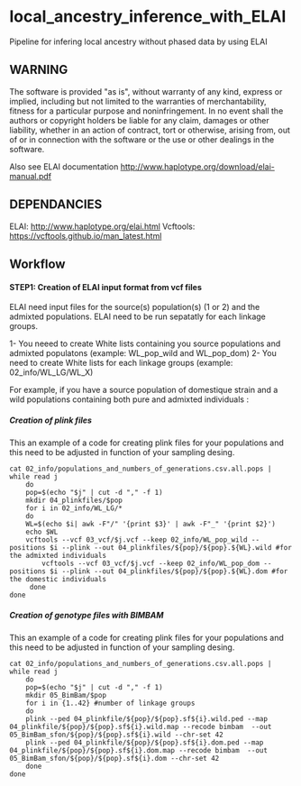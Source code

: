 # local_ancestry_inference_with_ELAI

Pipeline for infering local ancestry without phased data by using ELAI 

## WARNING

The software is provided "as is", without warranty of any kind, express or implied, including but not limited to the warranties of merchantability, fitness for a particular purpose and noninfringement. In no event shall the authors or copyright holders be liable for any claim, damages or other liability, whether in an action of contract, tort or otherwise, arising from, out of or in connection with the software or the use or other dealings in the software.

Also see ELAI documentation http://www.haplotype.org/download/elai-manual.pdf



## DEPENDANCIES

ELAI: http://www.haplotype.org/elai.html
Vcftools: https://vcftools.github.io/man_latest.html

## Workflow

#### STEP1: Creation of ELAI input format from vcf files

ELAI need input files for the source(s) population(s) (1 or 2) and the admixted populations. 
ELAI need to be run sepatatly for each linkage groups.

1- You neeed to create White lists containing you source populations and admixted populatons (example: WL_pop_wild and WL_pop_dom)
2- You need to create White lists for each linkage groups (example: 02_info/WL_LG/WL_X) 

For example, if you have a source population of domestique strain and a wild populations containing both pure and admixted individuals : 
##### Creation of plink files 
This an example of a code for creating plink files for your populations and this need to be adjusted in function of your sampling desing. 

```
cat 02_info/populations_and_numbers_of_generations.csv.all.pops | while read j
    do
    pop=$(echo "$j" | cut -d "," -f 1)
    mkdir 04_plinkfiles/$pop
    for i in 02_info/WL_LG/*
	do
	WL=$(echo $i| awk -F"/" '{print $3}' | awk -F"_" '{print $2}')
	echo $WL
	vcftools --vcf 03_vcf/$j.vcf --keep 02_info/WL_pop_wild --positions $i --plink --out 04_plinkfiles/${pop}/${pop}.${WL}.wild #for the admixted individuals
        vcftools --vcf 03_vcf/$j.vcf --keep 02_info/WL_pop_dom --positions $i --plink --out 04_plinkfiles/${pop}/${pop}.${WL}.dom #for the domestic individuals
     done 
done
  ```
  
##### Creation of genotype files with BIMBAM
This an example of a code for creating plink files for your populations and this need to be adjusted in function of your sampling desing. 
```
cat 02_info/populations_and_numbers_of_generations.csv.all.pops | while read j
    do
    pop=$(echo "$j" | cut -d "," -f 1)
    mkdir 05_BimBam/$pop
    for i in {1..42} #number of linkage groups
	do
	plink --ped 04_plinkfile/${pop}/${pop}.sf${i}.wild.ped --map 04_plinkfile/${pop}/${pop}.sf${i}.wild.map --recode bimbam  --out 05_BimBam_sfon/${pop}/${pop}.sf${i}.wild --chr-set 42
	plink --ped 04_plinkfile/${pop}/${pop}.sf${i}.dom.ped --map 04_plinkfile/${pop}/${pop}.sf${i}.dom.map --recode bimbam  --out 05_BimBam_sfon/${pop}/${pop}.sf${i}.dom --chr-set 42
	done
done	

```
